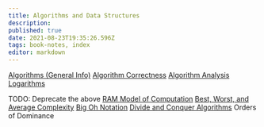 ```yaml
---
title: Algorithms and Data Structures
description: 
published: true
date: 2021-08-23T19:35:26.596Z
tags: book-notes, index
editor: markdown
---
```


[Algorithms (General Info)](/computer-science/algorithms-and-data-structures/algorithms-general)
[Algorithm Correctness](/computer-science/algorithms-and-data-structures/algorithm-correctness)
[Algorithm Analysis](/computer-science/algorithms-and-data-structures/algorithm-analysis)
[Logarithms](/computer-science/algorithms-and-data-structures/logarithms)

TODO: Deprecate the above
[RAM Model of Computation](/computer-science/algorithms-and-data-structures/RAM-model-of-computation)
[Best, Worst, and Average Complexity](/computer-science/algorithms-and-data-structures/best-worst-and-average-complexity)
[Big Oh Notation](/computer-science/algorithms-and-data-structures/big-oh-notation)
[Divide and Conquer Algorithms](/computer-science/algorithms-and-data-structures/divide-and-conquer-algorithms)
Orders of Dominance
